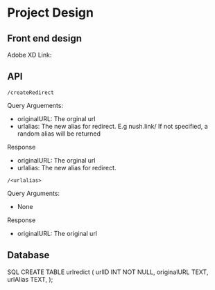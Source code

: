 # Project Design

## Front end design
Adobe XD Link:


## API
`/createRedirect`

Query Arguements:
- originalURL: The orginal url
- urlalias: The new alias for redirect. E.g nush.link/<urlalias> If not specified, a random alias will be returned
  
Response
- originalURL: The orginal url
- urlalias: The new alias for redirect.

`/<urlalias>`

Query Arguments:
- None

Response
- originalURL: The original url

## Database
SQL
CREATE TABLE urlredict (
    urlID INT NOT NULL,
    originalURL TEXT,
    urlAlias TEXT,
);
